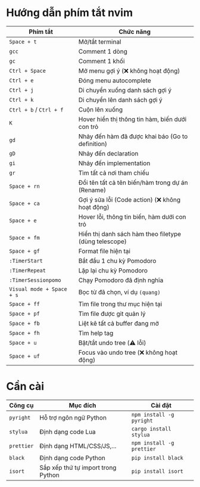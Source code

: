 # Hướng dẫn phím tắt nvim 
| Phím tắt                   | Chức năng                                                                 |
|----------------------------|--------------------------------------------------------------------------|
| `Space + t`                | Mở/tắt terminal                                                          |
| `gcc`                      | Comment 1 dòng                                                           |
| `gc`                       | Comment 1 khối                                                           |
| `Ctrl + Space`             | Mở menu gợi ý (❌ không hoạt động)                                      |
| `Ctrl + e`                 | Đóng menu autocomplete                                                   |
| `Ctrl + j`                 | Di chuyển xuống danh sách gợi ý                                          |
| `Ctrl + k`                 | Di chuyển lên danh sách gợi ý                                            |
| `Ctrl + b` / `Ctrl + f`    | Cuộn lên xuống |
| `K`                        | Hover hiển thị thông tin hàm, biến dưới con trỏ                         |
| `gd`                       | Nhảy đến hàm đã được khai báo (Go to definition)                        |
| `gD`                       | Nhảy đến declaration                                                     |
| `gi`                       | Nhảy đến implementation                                                  |
| `gr`                       | Tìm tất cả nơi tham chiếu                                                |
| `Space + rn`               | Đổi tên tất cả tên biến/hàm trong dự án (Rename)                        |
| `Space + ca`               | Gợi ý sửa lỗi (Code action) (❌ không hoạt động)                         |
| `Space + e`                | Hover lỗi, thông tin biến, hàm dưới con trỏ                              |
| `Space + fm`               | Hiển thị danh sách hàm theo filetype (dùng telescope)                   |
| `Space + gf`               | Format file hiện tại                                                     |
| `:TimerStart`              | Bắt đầu 1 chu kỳ Pomodoro                                                |
| `:TimerRepeat`             | Lặp lại chu kỳ Pomodoro                                                  |
| `:TimerSessionpomo`        | Chạy Pomodoro đã định nghĩa                                              |
| `Visual mode + Space + s` | Bọc từ đã chọn, ví dụ `(quang)`                                          |
| `Space + ff`               | Tìm file trong thư mục hiện tại                                          |
| `Space + pf`               | Tìm file được git quản lý                                                |
| `Space + fb`               | Liệt kê tất cả buffer đang mở                                            |
| `Space + fh`               | Tìm help tag                                                             |
| `Space + u`                | Bật/tắt undo tree (⚠️ lỗi)                                               |
| `Space + uf`               | Focus vào undo tree (❌ không hoạt động)                                 |



# Cần cài 
| Công cụ    | Mục đích                          | Cài đặt                                  |
|------------|-----------------------------------|-------------------------------------------|
| `pyright`  | Hỗ trợ ngôn ngữ Python            | `npm install -g pyright`                  |
| `stylua`   | Định dạng code Lua                | `cargo install stylua`                    |
| `prettier` | Định dạng HTML/CSS/JS,...         | `npm install -g prettier`                 |
| `black`    | Định dạng code Python             | `pip install black`                       |
| `isort`    | Sắp xếp thứ tự import trong Python| `pip install isort`                       |
